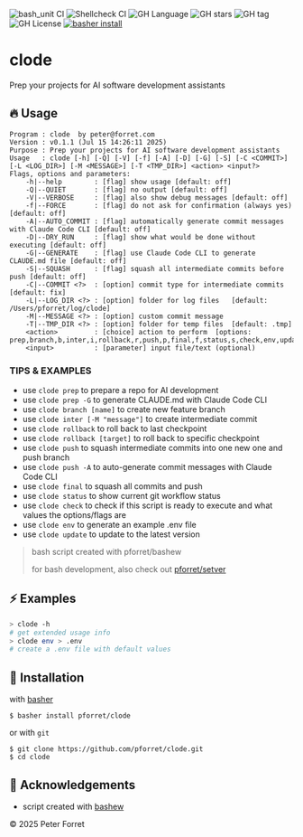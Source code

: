 ![bash_unit CI](https://github.com/pforret/clode/workflows/bash_unit%20CI/badge.svg)
![Shellcheck CI](https://github.com/pforret/clode/workflows/Shellcheck%20CI/badge.svg)
![GH Language](https://img.shields.io/github/languages/top/pforret/clode)
![GH stars](https://img.shields.io/github/stars/pforret/clode)
![GH tag](https://img.shields.io/github/v/tag/pforret/clode)
![GH License](https://img.shields.io/github/license/pforret/clode)
[![basher install](https://img.shields.io/badge/basher-install-white?logo=gnu-bash&style=flat)](https://www.basher.it/package/)

# clode

Prep your projects for AI software development assistants

## 🔥 Usage

```
Program : clode  by peter@forret.com
Version : v0.1.1 (Jul 15 14:26:11 2025)
Purpose : Prep your projects for AI software development assistants
Usage   : clode [-h] [-Q] [-V] [-f] [-A] [-D] [-G] [-S] [-C <COMMIT>] [-L <LOG_DIR>] [-M <MESSAGE>] [-T <TMP_DIR>] <action> <input?>
Flags, options and parameters:
    -h|--help        : [flag] show usage [default: off]
    -Q|--QUIET       : [flag] no output [default: off]
    -V|--VERBOSE     : [flag] also show debug messages [default: off]
    -f|--FORCE       : [flag] do not ask for confirmation (always yes) [default: off]
    -A|--AUTO_COMMIT : [flag] automatically generate commit messages with Claude Code CLI [default: off]
    -D|--DRY_RUN     : [flag] show what would be done without executing [default: off]
    -G|--GENERATE    : [flag] use Claude Code CLI to generate CLAUDE.md file [default: off]
    -S|--SQUASH      : [flag] squash all intermediate commits before push [default: off]
    -C|--COMMIT <?>  : [option] commit type for intermediate commits  [default: fix]
    -L|--LOG_DIR <?> : [option] folder for log files   [default: /Users/pforret/log/clode]
    -M|--MESSAGE <?> : [option] custom commit message
    -T|--TMP_DIR <?> : [option] folder for temp files  [default: .tmp]
    <action>         : [choice] action to perform  [options: prep,branch,b,inter,i,rollback,r,push,p,final,f,status,s,check,env,update]
    <input>          : [parameter] input file/text (optional)
```
                                                                                          
### TIPS & EXAMPLES
* use `clode prep` to prepare a repo for AI development
* use `clode prep -G` to generate CLAUDE.md with Claude Code CLI
* use `clode branch [name]` to create new feature branch
* use `clode inter [-M "message"]` to create intermediate commit
* use `clode rollback` to roll back to last checkpoint
* use `clode rollback [target]` to roll back to specific checkpoint
* use `clode push` to squash intermediate commits into one new one and push branch
* use `clode push -A` to auto-generate commit messages with Claude Code CLI
* use `clode final` to squash all commits and push
* use `clode status` to show current git workflow status
* use `clode check` to check if this script is ready to execute and what values the options/flags are
* use `clode env` to generate an example .env file
* use `clode update` to update to the latest version

> bash script created with pforret/bashew
>
> for bash development, also check out [pforret/setver](https://github.com/pforret/setver) 

## ⚡️ Examples

```bash
> clode -h 
# get extended usage info
> clode env > .env
# create a .env file with default values
```

## 🚀 Installation

with [basher](https://github.com/basherpm/basher)

	$ basher install pforret/clode

or with `git`

	$ git clone https://github.com/pforret/clode.git
	$ cd clode

## 📝 Acknowledgements

* script created with [bashew](https://github.com/pforret/bashew)

&copy; 2025 Peter Forret
